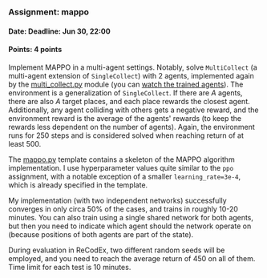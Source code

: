 ### Assignment: mappo
#### Date: Deadline: Jun 30, 22:00
#### Points: 4 points

Implement MAPPO in a multi-agent settings. Notably, solve `MultiCollect`
(a multi-agent extension of `SingleCollect`) with 2 agents,
implemented again by the [multi_collect.py](https://github.com/ufal/npfl139/tree/master/labs/npfl139/envs/multi_collect.py)
module (you can [watch the trained agents](https://ufal.mff.cuni.cz/~straka/courses/npfl139/2425/videos/multi_collect.mp4)).
The environment is a generalization of `SingleCollect`. If there are
$A$ agents, there are also $A$ target places, and each place rewards
the closest agent. Additionally, any agent colliding with others gets
a negative reward, and the environment reward is the average of the agents'
rewards (to keep the rewards less dependent on the number of agents).
Again, the environment runs for 250 steps and is considered solved
when reaching return of at least 500.

The [mappo.py](https://github.com/ufal/npfl139/tree/master/labs/14/mappo.py)
template contains a skeleton of the MAPPO algorithm implementation.
I use hyperparameter values quite similar to the `ppo` assignment, with
a notable exception of a smaller `learning_rate=3e-4`, which is already
specified in the template.

My implementation (with two independent networks) successfully converges in only
circa 50% of the cases, and trains in roughly 10-20 minutes. You can also train
using a single shared network for both agents, but then you need to indicate
which agent should the network operate on (because positions of both agents are
part of the state).

During evaluation in ReCodEx, two different random seeds will be employed, and
you need to reach the average return of 450 on all of them. Time limit for each test
is 10 minutes.
